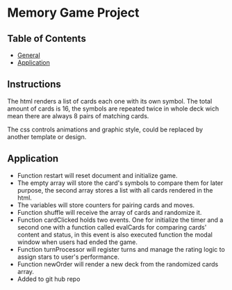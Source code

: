 # Memory Game Project

## Table of Contents

* [General](#general)
* [Application](#application)

## Instructions

The html renders a list of cards each one with its own symbol. The total amount of cards is 16, the symbols are repeated twice in whole deck wich mean there are always 8 pairs of matching cards.

The css controls animations and graphic style, could be replaced by another template or design.

## Application

- Function restart will reset document and initialize game.
- The empty array will store the card's symbols to compare them for later purpose, the second array stores a list with all cards rendered in the html.
- The variables will store counters for pairing cards and moves.
- Function shuffle will receive the array of cards and randomize it.
- Function cardClicked holds two events. One for initialize the timer and a second one with a function called evalCards for comparing cards' content and status, in this event is also executed function the modal window when users had ended the game.
- Function turnProcessor will register turns and manage the rating logic to assign stars to user's performance.
- Function newOrder will render a new deck from the randomized cards array.
- Added to git hub repo
